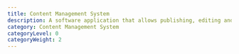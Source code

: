 ```yaml
---
title: Content Management System
description: A software application that allows publishing, editing and modifying content, organizing, deleting as well as maintenance from a central interface.
category: Content Management System
categoryLevel: 0
categoryWeight: 2
---
```


